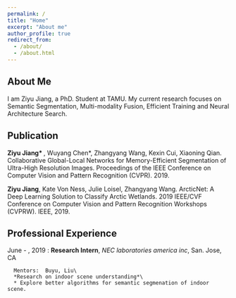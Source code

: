 ```yaml
---
permalink: /
title: "Home"
excerpt: "About me"
author_profile: true
redirect_from: 
  - /about/
  - /about.html
---
```


About Me
-----------
I am Ziyu Jiang, a PhD. Student at TAMU. My current research focuses on Semantic Segmentation, Multi-modality Fusion, Efficient Training and Neural Architecture Search.

Publication
------------
<b>Ziyu Jiang* </b>, Wuyang Chen*, Zhangyang Wang, Kexin Cui, Xiaoning Qian. Collaborative
Global-Local Networks for Memory-Efficient Segmentation of Ultra-High Resolution Images.
Proceedings of the IEEE Conference on Computer Vision and Pattern Recognition (CVPR).
2019.

<b>Ziyu Jiang</b>, Kate Von Ness, Julie Loisel, Zhangyang Wang. ArcticNet: A Deep Learning
Solution to Classify Arctic Wetlands. 2019 IEEE/CVF Conference on Computer Vision and
Pattern Recognition Workshops (CVPRW). IEEE, 2019.

Professional Experience
-----------

June - , 2019
:   **Research Intern**, *NEC laboratories america inc*, San. Jose, CA

      Mentors:  Buyu, Liu\
      *Research on indoor scene understanding*\
      * Explore better algorithms for semantic segmenation of indoor scene.
